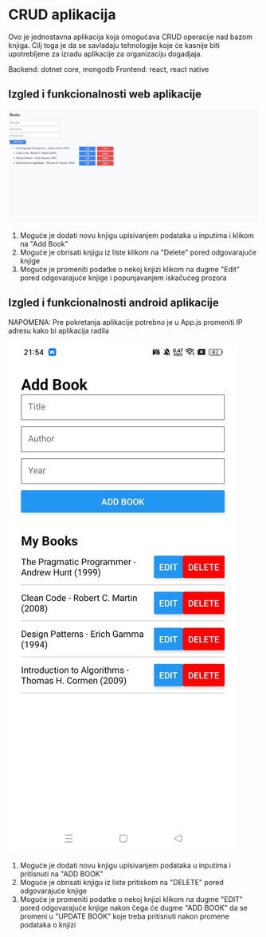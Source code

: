 # CRUD aplikacija

Ovo je jednostavna aplikacija koja omogućava CRUD operacije nad bazom knjiga.
Cilj toga je da se savladaju tehnologije koje će kasnije biti upotrebljene za izradu aplikacije za organizaciju dogadjaja.

Backend: dotnet core, mongodb
Frontend: react, react native

## Izgled i funkcionalnosti web aplikacije

![Nedostupna slika](images/web-aplikacija.png)

1. Moguće je dodati novu knjigu upisivanjem podataka u inputima i klikom na "Add Book"
2. Moguće je obrisati knjigu iz liste klikom na "Delete" pored odgovarajuće knjige
3. Moguće je promeniti podatke o nekoj knjizi klikom na dugme "Edit" pored odgovarajuće knjige i popunjavanjem iskačućeg prozora

## Izgled i funkcionalnosti android aplikacije

NAPOMENA: Pre pokretanja aplikacije potrebno je u App.js promeniti IP adresu kako bi aplikacija radila

![Nedostupna slika](images/mobilna-aplikacija.jpg)

1. Moguće je dodati novu knjigu upisivanjem podataka u inputima i pritisnuti na "ADD BOOK"
2. Moguće je obrisati knjigu iz liste pritiskom na "DELETE" pored odgovarajuće knjige
3. Moguće je promeniti podatke o nekoj knjizi klikom na dugme "EDIT" pored odgovarajuće knjige nakon čega će dugme "ADD BOOK" da se promeni u "UPDATE BOOK" koje treba pritisnuti nakon promene podataka o knjizi